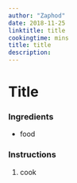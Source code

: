 ```yaml
---
author: "Zaphod"
date: 2018-11-25
linktitle: title
cookingtime: mins
title: title
description: 
---
```


# Title

### Ingredients
* food

### Instructions
1. cook
